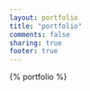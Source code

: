 ```yaml
---
layout: portfolio
title: "portfolio"
comments: false
sharing: true
footer: true
---
```


{% portfolio %}




